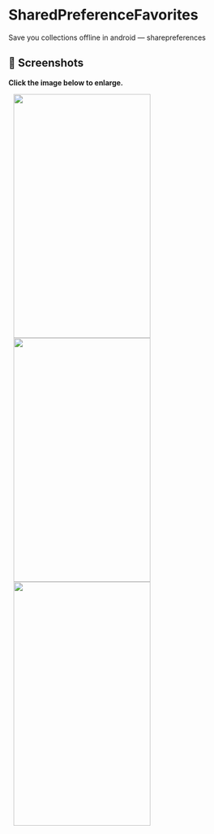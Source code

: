 # SharedPreferenceFavorites
 Save you collections offline in android — sharepreferences

 ## 📸 Screenshots

**Click the image below to enlarge.**


<div>
 
<img src="https://github.com/rogergcc/SharedPreferenceFavorites/blob/master/screenshots/screenshot-1572635453673.jpg" height="480" width="270" hspace="10">

<img src="https://github.com/rogergcc/SharedPreferenceFavorites/blob/master/screenshots/screenshot-1572666815800.jpg" height="480" width="270" hspace="10">


<img src="https://github.com/rogergcc/SharedPreferenceFavorites/blob/master/screenshots/screenshot-1572666933983.jpg" height="480" width="270" hspace="10">
</div>
